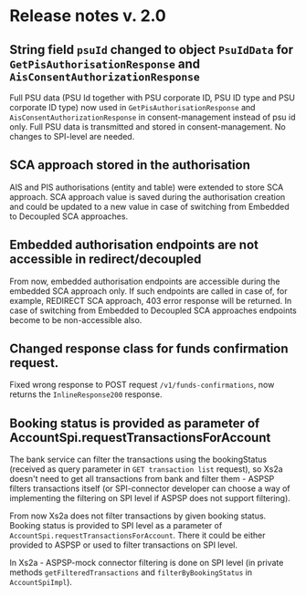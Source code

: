 # Release notes v. 2.0

## String field `psuId` changed to object `PsuIdData` for `GetPisAuthorisationResponse` and `AisConsentAuthorizationResponse`      

Full PSU data (PSU Id together with PSU corporate ID, PSU ID type and PSU corporate ID type) now used in `GetPisAuthorisationResponse` and `AisConsentAuthorizationResponse`
in consent-management instead of psu id only. Full PSU data is transmitted and stored in consent-management. No changes to SPI-level are needed.

## SCA approach stored in the authorisation

AIS and PIS authorisations (entity and table) were extended to store SCA approach. 
SCA approach value is saved during the authorisation creation and could be updated to a new value in case of switching from Embedded to Decoupled SCA approaches.

## Embedded authorisation endpoints are not accessible in redirect/decoupled

From now, embedded authorisation endpoints are accessible during the embedded SCA approach only.
If such endpoints are called in case of, for example, REDIRECT SCA approach, 403 error response will be returned.
In case of switching from Embedded to Decoupled SCA approaches endpoints become to be non-accessible also.

## Changed response class for funds confirmation request.

Fixed wrong response to POST request `/v1/funds-confirmations`, now returns the `InlineResponse200` response.

## Booking status is provided as parameter of AccountSpi.requestTransactionsForAccount

The bank service can filter the transactions using the bookingStatus (received as query parameter in `GET transaction list` request),
so Xs2a doesn't need to get all transactions from bank and filter them - ASPSP filters transactions itself (or SPI-connector developer can
choose a way of implementing the filtering on SPI level if ASPSP does not support filtering).

From now Xs2a does not filter transactions by given booking status. Booking status is provided to SPI level as a parameter of 
`AccountSpi.requestTransactionsForAccount`. There it could be either provided to ASPSP or used to filter transactions on SPI level.

In Xs2a - ASPSP-mock connector filtering is done on SPI level (in private methods `getFilteredTransactions` and
`filterByBookingStatus` in `AccountSpiImpl`).
